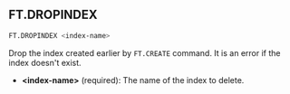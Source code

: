 ## FT.DROPINDEX

```bash
FT.DROPINDEX <index-name>
```

Drop the index created earlier by `FT.CREATE` command. It is an error if the index doesn't exist.

- **\<index-name\>** (required): The name of the index to delete.

